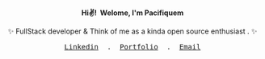 <p align="center">
 <b>Hi✌️!&nbsp; Welome, I'm Pacifiquem</b> 
<p align="center">✨ FullStack developer & Think of me as a kinda open source enthusiast . ✨<br> 
</p>
<samp>
<p align="center">
<a href="https://www.linkedin.com/in/pacifique-murangwa-10394722b">Linkedin</a>&nbsp; . &nbsp;<a href="https://pacifiquem.engineer">Portfolio</a>&nbsp; . &nbsp;<a href="mailto:pacifiquemurangwa001@gmail.com">Email</a>
